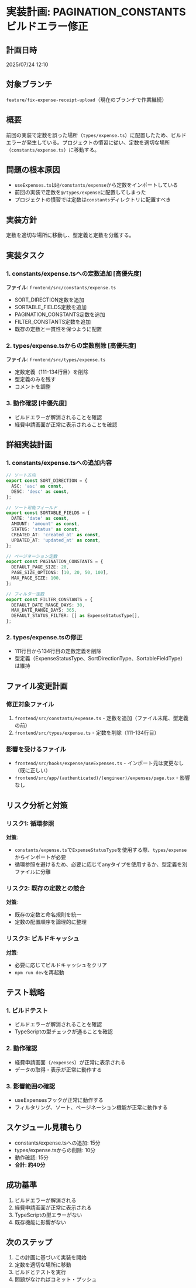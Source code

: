 # 実装計画: PAGINATION_CONSTANTSビルドエラー修正

## 計画日時
2025/07/24 12:10

## 対象ブランチ
`feature/fix-expense-receipt-upload`（現在のブランチで作業継続）

## 概要
前回の実装で定数を誤った場所（`types/expense.ts`）に配置したため、ビルドエラーが発生している。プロジェクトの慣習に従い、定数を適切な場所（`constants/expense.ts`）に移動する。

## 問題の根本原因
- `useExpenses.ts`は`@/constants/expense`から定数をインポートしている
- 前回の実装で定数を`@/types/expense`に配置してしまった
- プロジェクトの慣習では定数は`constants`ディレクトリに配置すべき

## 実装方針
定数を適切な場所に移動し、型定義と定数を分離する。

## 実装タスク

### 1. constants/expense.tsへの定数追加 [高優先度]
**ファイル**: `frontend/src/constants/expense.ts`
- SORT_DIRECTION定数を追加
- SORTABLE_FIELDS定数を追加
- PAGINATION_CONSTANTS定数を追加
- FILTER_CONSTANTS定数を追加
- 既存の定数と一貫性を保つように配置

### 2. types/expense.tsからの定数削除 [高優先度]
**ファイル**: `frontend/src/types/expense.ts`
- 定数定義（111-134行目）を削除
- 型定義のみを残す
- コメントを調整

### 3. 動作確認 [中優先度]
- ビルドエラーが解消されることを確認
- 経費申請画面が正常に表示されることを確認

## 詳細実装計画

### 1. constants/expense.tsへの追加内容
```typescript
// ソート方向
export const SORT_DIRECTION = {
  ASC: 'asc' as const,
  DESC: 'desc' as const,
};

// ソート可能フィールド
export const SORTABLE_FIELDS = {
  DATE: 'date' as const,
  AMOUNT: 'amount' as const,
  STATUS: 'status' as const,
  CREATED_AT: 'created_at' as const,
  UPDATED_AT: 'updated_at' as const,
};

// ページネーション定数
export const PAGINATION_CONSTANTS = {
  DEFAULT_PAGE_SIZE: 20,
  PAGE_SIZE_OPTIONS: [10, 20, 50, 100],
  MAX_PAGE_SIZE: 100,
};

// フィルター定数
export const FILTER_CONSTANTS = {
  DEFAULT_DATE_RANGE_DAYS: 30,
  MAX_DATE_RANGE_DAYS: 365,
  DEFAULT_STATUS_FILTER: [] as ExpenseStatusType[],
};
```

### 2. types/expense.tsの修正
- 111行目から134行目の定数定義を削除
- 型定義（ExpenseStatusType、SortDirectionType、SortableFieldType）は維持

## ファイル変更計画

### 修正対象ファイル
1. `frontend/src/constants/expense.ts` - 定数を追加（ファイル末尾、型定義の前）
2. `frontend/src/types/expense.ts` - 定数を削除（111-134行目）

### 影響を受けるファイル
- `frontend/src/hooks/expense/useExpenses.ts` - インポート元は変更なし（既に正しい）
- `frontend/src/app/(authenticated)/(engineer)/expenses/page.tsx` - 影響なし

## リスク分析と対策

### リスク1: 循環参照
**対策**: 
- `constants/expense.ts`で`ExpenseStatusType`を使用する際、`types/expense`からインポートが必要
- 循環参照を避けるため、必要に応じてanyタイプを使用するか、型定義を別ファイルに分離

### リスク2: 既存の定数との競合
**対策**:
- 既存の定数と命名規則を統一
- 定数の配置順序を論理的に整理

### リスク3: ビルドキャッシュ
**対策**:
- 必要に応じてビルドキャッシュをクリア
- `npm run dev`を再起動

## テスト戦略

### 1. ビルドテスト
- ビルドエラーが解消されることを確認
- TypeScriptの型チェックが通ることを確認

### 2. 動作確認
- 経費申請画面（`/expenses`）が正常に表示される
- データの取得・表示が正常に動作する

### 3. 影響範囲の確認
- useExpensesフックが正常に動作する
- フィルタリング、ソート、ページネーション機能が正常に動作する

## スケジュール見積もり
- constants/expense.tsへの追加: 15分
- types/expense.tsからの削除: 10分
- 動作確認: 15分
- **合計: 約40分**

## 成功基準
1. ビルドエラーが解消される
2. 経費申請画面が正常に表示される
3. TypeScriptの型エラーがない
4. 既存機能に影響がない

## 次のステップ
1. この計画に基づいて実装を開始
2. 定数を適切な場所に移動
3. ビルドとテストを実行
4. 問題がなければコミット・プッシュ